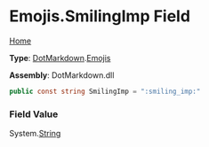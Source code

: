 # Emojis\.SmilingImp Field

[Home](../../../README.md)

**Type**: [DotMarkdown](../../README.md)\.[Emojis](../README.md)

**Assembly**: DotMarkdown\.dll

```csharp
public const string SmilingImp = ":smiling_imp:"
```

### Field Value

System\.[String](https://docs.microsoft.com/en-us/dotnet/api/system.string)